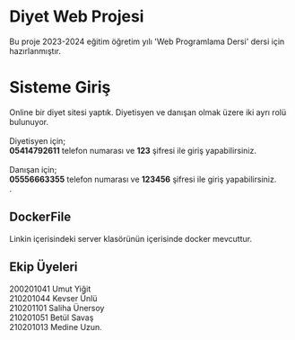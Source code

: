 # Diyet Web Projesi

Bu proje 2023-2024 eğitim öğretim yılı 'Web Programlama Dersi' dersi için hazırlanmıştır.


# Sisteme Giriş

Online bir diyet sitesi yaptık. Diyetisyen ve danışan olmak üzere iki ayrı rolü bulunuyor. <br/><br/>Diyetisyen için; <br/>**05414792611** telefon numarası ve **123** şifresi ile giriş yapabilirsiniz. <br/><br/>Danışan için;<br/> **05556663355** telefon numarası ve **123456** şifresi ile giriş yapabilirsiniz. <br/>. 

## DockerFile

Linkin içerisindeki server klasörünün içerisinde docker mevcuttur.

## Ekip Üyeleri

200201041 Umut Yiğit <br/>
210201044 Kevser Ünlü   <br/>
210201101 Saliha Ünersoy  <br/>
210201051 Betül Savaş  <br/>
210201013 Medine Uzun.

